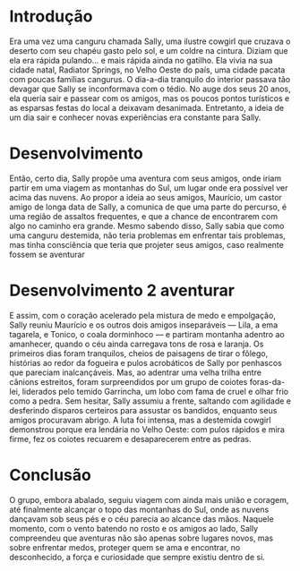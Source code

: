 # Introdução
Era uma vez uma canguru chamada Sally, uma ilustre cowgirl que cruzava o deserto com seu chapéu gasto pelo sol, e um coldre na cintura. Diziam que ela era rápida pulando... e mais rápida ainda no gatilho.
Ela vivia na sua cidade natal, Radiator Springs, no Velho Oeste do país, uma cidade pacata com poucas famílias cangurus. O dia-a-dia tranquilo do interior passava tão devagar que Sally se inconformava com o tédio. No auge dos seus 20 anos, ela queria sair e passear com os amigos, mas os poucos pontos turísticos e as esparsas festas do local a deixavam desanimada. Entretanto, a ideia de um dia sair e conhecer novas experiências era constante para Sally.

# Desenvolvimento
Então, certo dia, Sally propõe uma aventura com seus amigos, onde iriam partir em uma viagem as montanhas do Sul, um lugar onde era possível ver acima das nuvens. Ao propor a ideia ao seus amigos, Maurício, um castor amigo de longa data de Sally, a comunica de que uma parte do percurso, é uma região de assaltos frequentes, e que a chance de encontrarem com algo no caminho era grande. Mesmo sabendo disso, Sally sabia que como uma canguru destemida, não teria problemas em enfrentar tais problemas, mas tinha consciência que teria que projeter seus amigos, caso realmente fossem se aventurar
 
 # Desenvolvimento 2 aventurar
E assim, com o coração acelerado pela mistura de medo e empolgação, Sally reuniu Maurício e os outros dois amigos inseparáveis — Lila, a ema tagarela, e Tonico, o coala dorminhoco — e partiram montanha adentro ao amanhecer, quando o céu ainda carregava tons de rosa e laranja. Os primeiros dias foram tranquilos, cheios de paisagens de tirar o fôlego, histórias ao redor da fogueira e pulos acrobáticos de Sally por penhascos que pareciam inalcançáveis. Mas, ao adentrar uma velha trilha entre cânions estreitos, foram surpreendidos por um grupo de coiotes foras-da-lei, liderados pelo temido Garrincha, um lobo com fama de cruel e olhar frio como a pedra. Sem hesitar, Sally assumiu a frente, saltando com agilidade e desferindo disparos certeiros para assustar os bandidos, enquanto seus amigos procuravam abrigo. A luta foi intensa, mas a destemida cowgirl demonstrou porque era lendária no Velho Oeste: com pulos rápidos e mira firme, fez os coiotes recuarem e desaparecerem entre as pedras. 

# Conclusão
O grupo, embora abalado, seguiu viagem com ainda mais união e coragem, até finalmente alcançar o topo das montanhas do Sul, onde as nuvens dançavam sob seus pés e o céu parecia ao alcance das mãos. Naquele momento, com o vento batendo no rosto e os amigos ao lado, Sally compreendeu que aventuras não são apenas sobre lugares novos, mas sobre enfrentar medos, proteger quem se ama e encontrar, no desconhecido, a força e curiosidade que sempre existiu dentro de si.